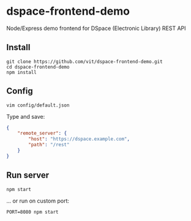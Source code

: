 # dspace-frontend-demo

Node/Express demo frontend for DSpace (Electronic Library) REST API

## Install

```shell
git clone https://github.com/vit/dspace-frontend-demo.git
cd dspace-frontend-demo
npm install
```

## Config

```shell
vim config/default.json
```

Type and save:
```json
{
    "remote_server": {
        "host": "https://dspace.example.com",
        "path": "/rest"
    }
}
```

## Run server

```shell
npm start
```

... or run on custom port:
```shell
PORT=8080 npm start
```
